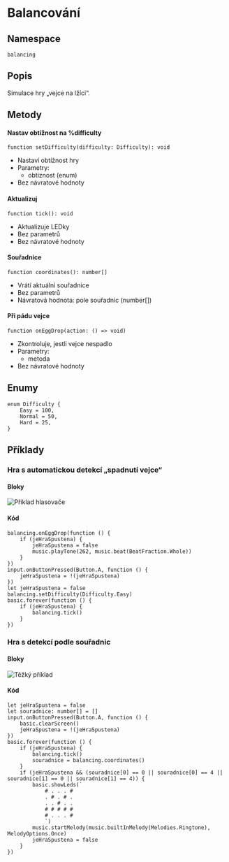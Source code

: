 # Balancování

## Namespace
```
balancing
```
## Popis
Simulace hry „vejce na lžíci“.
 
## Metody
#### Nastav obtížnost na %difficulty
```
function setDifficulty(difficulty: Difficulty): void
```
- Nastaví obtížnost hry
- Parametry:
    - obtiznost (enum)
- Bez návratové hodnoty

#### Aktualizuj
```
function tick(): void
```
- Aktualizuje LEDky
- Bez parametrů
- Bez návratové hodnoty

#### Souřadnice
```
function coordinates(): number[]
```
- Vrátí aktuální souřadnice
- Bez parametrů
- Návratová hodnota: pole souřadnic (number[])
 
#### Při pádu vejce
```
function onEggDrop(action: () => void)
```
- Zkontroluje, jestli vejce nespadlo
- Parametry:
    - metoda
- Bez návratové hodnoty


## Enumy
```
enum Difficulty {
    Easy = 100,
    Normal = 50,
    Hard = 25,
}
```

## Příklady

### Hra s automatickou detekcí „spadnutí vejce“

#### Bloky

![Příklad hlasovače](https://github.com/SmutnyJan/pxt-voting-collector/blob/master/images/easyexample.png)

#### Kód

```
balancing.onEggDrop(function () {
    if (jeHraSpustena) {
        jeHraSpustena = false
        music.playTone(262, music.beat(BeatFraction.Whole))
    }
})
input.onButtonPressed(Button.A, function () {
    jeHraSpustena = !(jeHraSpustena)
})
let jeHraSpustena = false
balancing.setDifficulty(Difficulty.Easy)
basic.forever(function () {
    if (jeHraSpustena) {
        balancing.tick()
    }
})
```

### Hra s detekcí podle souřadnic

#### Bloky
![Těžký příklad](https://github.com/SmutnyJan/pxt-voting-collector/blob/master/images/hardexample.png)

#### Kód
```
let jeHraSpustena = false
let souradnice: number[] = []
input.onButtonPressed(Button.A, function () {
    basic.clearScreen()
    jeHraSpustena = !(jeHraSpustena)
})
basic.forever(function () {
    if (jeHraSpustena) {
        balancing.tick()
        souradnice = balancing.coordinates()
    }
    if (jeHraSpustena && (souradnice[0] == 0 || souradnice[0] == 4 || souradnice[1] == 0 || souradnice[1] == 4)) {
        basic.showLeds(`
            # . . . #
            . # . # .
            . . # . .
            # # # # #
            # . . . #
            `)
        music.startMelody(music.builtInMelody(Melodies.Ringtone), MelodyOptions.Once)
        jeHraSpustena = false
    }
})
```



